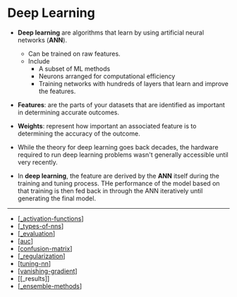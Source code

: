 # Deep Learning

- **Deep learning** are algorithms that learn by using artificial neural networks (**ANN**).
  - Can be trained on raw features.
  - Include
    - A subset of ML methods
    - Neurons arranged for computational efficiency
    - Training networks with hundreds of layers that learn and improve the features.

- **Features**: are the parts of your datasets that are identified as important in determining accurate outcomes.
- **Weights**: represent how important an associated feature is to determining the accuracy of the outcome.

- While the theory for deep learning goes back decades, the hardware required to run deep learning problems wasn't generally accessible until very recently.

- In **deep learning**, the feature are derived by the **ANN** itself during the training and tuning process. THe performance of the model based on that training is then fed back in through the ANN iteratively until generating the final model.

---

- [[_activation-functions]]
- [[_types-of-nns]]
- [[_evaluation]]
- [[auc]]
- [[confusion-matrix]]
- [[_regularization]]
- [[tuning-nn]]
- [[vanishing-gradient]]
- [[_results]]
- [[_ensemble-methods]]

[//begin]: # "Autogenerated link references for markdown compatibility"
[_activation-functions]: activation-functions/_activation-functions.md "Activation Functions"
[_types-of-nns]: types-of-nns/_types-of-nns.md "Types of NNs"
[_evaluation]: evaluation/_evaluation.md "Evaluation"
[auc]: auc.md "AUC"
[confusion-matrix]: confusion-matrix.md "Confusion Matrix"
[_regularization]: regularization/_regularization.md "Regularization"
[tuning-nn]: tunning/tuning-nn.md "Tuning NNs"
[vanishing-gradient]: vanishing-gradient.md "Vanishing Gradient"
[_ensemble-methods]: ensemble-methods/_ensemble-methods.md "Ensemble Methods"
[//end]: # "Autogenerated link references"